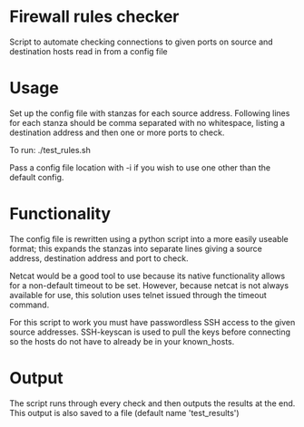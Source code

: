 # Firewall rules checker
Script to automate checking connections to given ports on source and destination hosts read in from a config file

# Usage
Set up the config file with stanzas for each source address. Following lines for each stanza should be comma separated with no whitespace, listing a destination address and then one or more ports to check. 

To run: ./test_rules.sh 

Pass a config file location with -i if you wish to use one other than the default config.

# Functionality
The config file is rewritten using a python script into a more easily useable format; this expands the stanzas into separate lines giving a source address, destination address and port to check. 

Netcat would be a good tool to use because its native functionality allows for a non-default timeout to be set. However, because netcat is not always available for use, this solution uses telnet issued through the timeout command. 

For this script to work you must have passwordless SSH access to the given source addresses. SSH-keyscan is used to pull the keys before connecting so the hosts do not have to already be in your known_hosts. 

# Output
The script runs through every check and then outputs the results at the end. This output is also saved to a file (default name 'test_results')
